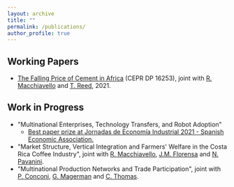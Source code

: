 ```yaml
---
layout: archive
title: ""
permalink: /publications/
author_profile: true
---
```



Working Papers 
-----

* <a href="https://cepr.org/active/publications/discussion_papers/dp.php?dpno=16253" target="_blank">The Falling Price of Cement in Africa</a> (CEPR DP 16253), joint with <a href="https://sites.google.com/site/roccomacchiavello/" target="_blank">R. Macchiavello</a> and <a href="https://sites.google.com/view/tristanreed/home" target="_blank">T. Reed</a>, 2021.


 
Work in Progress
-----

* "Multinational Enterprises, Technology Transfers, and Robot Adoption" 
    * <a href="https://www.dropbox.com/s/sgmggo8epozxaf2/JEI_prize.pdf?dl=0" target="_blank">Best paper prize at Jornadas de Economía Industrial 2021 - Spanish Economic Association. </a>
* "Market Structure, Vertical Integration and Farmers' Welfare in the Costa Rica Coffee Industry", joint with <a href="https://sites.google.com/site/roccomacchiavello/" target="_blank">R. Macchiavello</a>, <a href="https://sites.google.com/site/pmiquelflorensa/home" target="_blank">J.M. Florensa</a> and <a href="https://sites.google.com/site/nicolapavanini/" target="_blank">N. Pavanini</a>.
* "Multinational Production Networks and Trade Participation", joint with <a href="https://sites.google.com/view/paola-conconi-website/" target="_blank">P. Conconi</a>, <a href="http://www.glennmagerman.com/" target="_blank">G. Magerman</a> and <a href="https://www.lse.ac.uk/management/people/academic-staff/cthomas" target="_blank">C. Thomas</a>.
